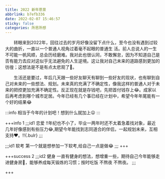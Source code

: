 ```yaml
---
title: 2022 新年愿景
abbrlink: b7efb336
date: 2022-02-07 15:46:57
sticky: false
categories: 所思所想
---
```

​	&emsp;&emsp;转眼来到2022年，回往过去的岁月好像没留下点什么，至今也没有遇到过较大的曲折，一直以一个普通人视角过着毫不起眼的普通生
活。前人总说人的一生不可能一帆风顺，总会历经磨难。我对此也很认同，不敢懈怠，因为不知道自己是否有能力去应对这似乎无法避免的人生逆境。这让我对自己未来的道路感到更加的彷徨；这想法是不是有点太悲观了:clown_face:。

​	&emsp;&emsp;生活还是要过，年后几天跟一些好友聊天有聊到一些好友的现状，也有聊到自己对未来的一些想法、规划。未来真的充满了不确定性，像我这样的普通人对于未来的把控更加充满不确定性。反正现在就是存钱吧，先把首付钱存上:joy:。成家以后再考虑到哪个城市定居。今年已经有几个事已经在计划中，希望今年年尾能有一个好的结果:joy:

:::info
相当于今年的计划吧！想到什么就加上:stuck_out_tongue:
:::

+++info 1
;;;id1 恋爱 
!!年纪也不小了，毕业一两年时还不太着急着找对象，最近几年好像感到有些压力:joy:,期望今年能找到志同道合的伴侣，一起规划未来，互相支持:heart:。!!{.bulr} 
;;;

;;;id1 软考 
第一个就是想参加一下软考,给自己一点是做:joy:
;;;
+++

+++success 2
;;;id2 健身
一直有健身的想法，想增重一些，期待自己今年能够走进健身房:muscle:，能够养成每天锻炼的习惯；按时吃饭 不熬夜 不熬夜。
;;;


+++

